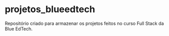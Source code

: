 # projetos_blueedtech

Repositório criado para armazenar os projetos feitos no curso Full Stack da Blue EdTech.
